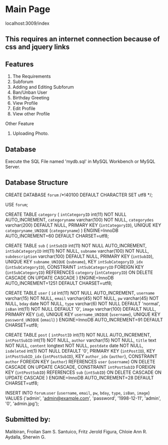# Main Page
localhost:3009/index

## This requires an internet connection because of css and jquery links

## Features
1. The Requirements
2. Subforum
3. Adding and Editing Subforum
4. Ban/Unban User
5. Birthday Greeting
6. View Profile
7. Edit Profile
8. View other Profile

Other Feature
1. Uploading Photo.

## Database

Execute the SQL File named 'mydb.sql' in MySQL Workbench or MySQL Server.

## Database Structure

CREATE DATABASE `forum` /*!40100 DEFAULT CHARACTER SET utf8 */;

USE `forum`;

CREATE TABLE `category` (
  `intCategoryID` int(11) NOT NULL AUTO_INCREMENT,
  `categoryname` varchar(100) NOT NULL,
  `categorydes` varchar(200) DEFAULT NULL,
  PRIMARY KEY (`intCategoryID`),
  UNIQUE KEY `categoryname_UNIQUE` (`categoryname`)
) ENGINE=InnoDB AUTO_INCREMENT=60 DEFAULT CHARSET=utf8;

CREATE TABLE `sub` (
  `intSubID` int(11) NOT NULL AUTO_INCREMENT,
  `intSubCategoryID` int(11) NOT NULL,
  `subname` varchar(100) NOT NULL,
  `subdescription` varchar(100) DEFAULT NULL,
  PRIMARY KEY (`intSubID`),
  UNIQUE KEY `subname_UNIQUE` (`subname`),
  KEY `intSubCategoryID_idx` (`intSubCategoryID`),
  CONSTRAINT `intSubCategoryID` FOREIGN KEY (`intSubCategoryID`) REFERENCES `category` (`intCategoryID`) ON DELETE CASCADE ON UPDATE CASCADE
) ENGINE=InnoDB AUTO_INCREMENT=1251 DEFAULT CHARSET=utf8;

CREATE TABLE `user` (
  `id` int(11) NOT NULL AUTO_INCREMENT,
  `username` varchar(15) NOT NULL,
  `email` varchar(45) NOT NULL,
  `pw` varchar(45) NOT NULL,
  `bday` date NOT NULL,
  `type` varchar(6) NOT NULL DEFAULT 'normal',
  `isBan` int(11) NOT NULL DEFAULT '0',
  `image` varchar(100) DEFAULT NULL,
  PRIMARY KEY (`id`),
  UNIQUE KEY `username_UNIQUE` (`username`),
  UNIQUE KEY `password_UNIQUE` (`email`)
) ENGINE=InnoDB AUTO_INCREMENT=91 DEFAULT CHARSET=utf8;

CREATE TABLE `post` (
  `intPostID` int(11) NOT NULL AUTO_INCREMENT,
  `intPostSubID` int(11) NOT NULL,
  `author` varchar(15) NOT NULL,
  `title` text NOT NULL,
  `content` longtext NOT NULL,
  `postdate` date NOT NULL,
  `isdeleted` int(1) NOT NULL DEFAULT '0',
  PRIMARY KEY (`intPostID`),
  KEY `intPostSubID_idx` (`intPostSubID`),
  KEY `author_idx` (`author`),
  CONSTRAINT `author` FOREIGN KEY (`author`) REFERENCES `user` (`username`) ON DELETE CASCADE ON UPDATE CASCADE,
  CONSTRAINT `intPostSubID` FOREIGN KEY (`intPostSubID`) REFERENCES `sub` (`intSubID`) ON DELETE CASCADE ON UPDATE CASCADE
) ENGINE=InnoDB AUTO_INCREMENT=28 DEFAULT CHARSET=utf8;


INSERT INTO `forum`.`user` (`username`, `email`, `pw`, `bday`, `type`, `isBan`, `image`) VALUES ('admin', 'admin@example.com', 'password', '1998-12-11', 'admin', '0', 'admin.jpg');


## Submitted by:
Malibiran, Froilan Sam S.
Santuico, Fritz Jerold
Figura, Chloie Ann R.
Aydalla, Sherwin G.